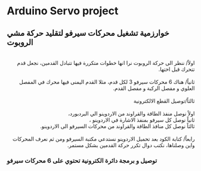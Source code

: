 # Arduino Servo project
## خوارزمية تشغيل محركات سيرفو لتقليد حركة مشي الروبوت
<div dir ="rtl">
<br>
  اولاً/ ننظر الى حركة الروبوت نرا انها خطوات متكررة فيها تتبادل القدمين، نجعل قدم تتحرك قبل اختها. 
<br>
  <br>
  ثانياً/ هناك 6 محركات سيرفو 3 لكل قدم، مثلا القدم اليمنى فيها محرك في المفصل العلوي و مفصل الركبة و مفصل القدم.
  <br>

  
  <br>
ثالثاً/توصيل القطع الالكترونية
  <br>

  <br>
اولاً نوصل منفذ الطاقة والقراوند من الاردوينو الي البردبورد،
  <br>
ثانياً نوصل كل سيرفو بمنفذ الاشارة في الاردوينو ،
  <br>
ثالثاً نوصل كل منافذ الطاقة والقراوند من محركات السيرفو الى الاردوينو.
  <br>





<br>
رابعاً/ كتابة الكود
بعد تحميل الاردوينو نستدعي مكتبة السيرفو ومن ثم نعرف المحركات واين وصلناها، نكتب دوال تكرر حركة القدمين بشكل مستمر. 

<br>


</div>

### توصيل و برمجة دائرة الكترونية تحتوي على 6 محركات سيرفو

